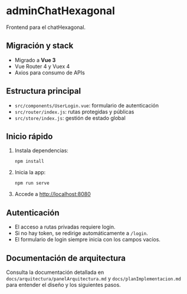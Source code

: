 # adminChatHexagonal

Frontend para el chatHexagonal.

## Migración y stack
- Migrado a **Vue 3**
- Vue Router 4 y Vuex 4
- Axios para consumo de APIs

## Estructura principal
- `src/components/UserLogin.vue`: formulario de autenticación
- `src/router/index.js`: rutas protegidas y públicas
- `src/store/index.js`: gestión de estado global

## Inicio rápido
1. Instala dependencias:
   ```
   npm install
   ```
2. Inicia la app:
   ```
   npm run serve
   ```
3. Accede a [http://localhost:8080](http://localhost:8080)

## Autenticación
- El acceso a rutas privadas requiere login.
- Si no hay token, se redirige automáticamente a `/login`.
- El formulario de login siempre inicia con los campos vacíos.

## Documentación de arquitectura
Consulta la documentación detallada en `docs/arquitectura/panelArquitectura.md` y `docs/planImplementacion.md` para entender el diseño y los siguientes pasos.
